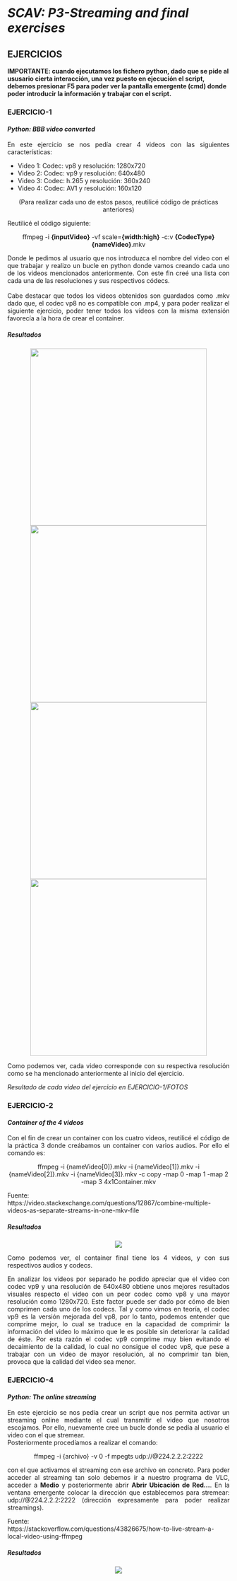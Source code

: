 # ***SCAV: P3-Streaming and final exercises***

## **EJERCICIOS**

**IMPORTANTE: cuando ejecutamos los fichero python, dado que se pide al ususario cierta interacción, una vez puesto en ejecución el script, debemos presionar F5 para poder ver la pantalla emergente (cmd) donde poder introducir la información y trabajar con el script.**

### EJERCICIO-1
#### ***Python: BBB video converted***

<p align="justify">En este ejercicio se nos pedía crear 4 videos con las siguientes características: </p>

* Video 1: Codec: vp8 y resolución: 1280x720
* Video 2: Codec: vp9 y resolución: 640x480
* Video 3: Codec: h.265 y resolución: 360x240
* Video 4: Codec: AV1 y resolución: 160x120

<p align="center">(Para realizar cada uno de estos pasos, reutilicé código de prácticas anteriores)</p>
<p align="justify">Reutilicé el código siguiente: </p>
<p align="center">ffmpeg -i <strong>{inputVideo}</strong> -vf scale=<strong>{width:high}</strong> -c:v <strong>{CodecType}</strong> <strong>{nameVideo}</strong>.mkv</p>
<p align="justify">Donde le pedimos al usuario que nos introduzca el nombre del video con el que trabajar y realizo un bucle en python donde vamos creando cada uno de los videos mencionados anteriormente. Con este fin creé una lista con cada una de las resoluciones y sus respectivos códecs. <br><br>Cabe destacar que todos los videos obtenidos son guardados como .mkv dado que, el codec vp8 no es compatible con .mp4, y para poder realizar el siguiente ejercicio, poder tener todos los videos con la misma extensión favorecía a la hora de crear el container. </p>

##### **Resultados**

<p align="center">
  <img src="https://github.com/SixtoPineda/S3-SCAV/blob/main/EJERCICIO-1/FOTOS/vp8.png" width="400">
  <img src="https://github.com/SixtoPineda/S3-SCAV/blob/main/EJERCICIO-1/FOTOS/VP9.png" width="400">
  <img src="https://github.com/SixtoPineda/S3-SCAV/blob/main/EJERCICIO-1/FOTOS/H265.png" width="400">
  <img src="https://github.com/SixtoPineda/S3-SCAV/blob/main/EJERCICIO-1/FOTOS/AV1.png" width="400">
</p>


<p align="justify">Como podemos ver, cada video corresponde con su respectiva resolución como se ha mencionado anteriormente al inicio del ejercicio.</p>
<p align="justify"><em>Resultado de cada video del ejercicio en EJERCICIO-1/FOTOS</em></p>

### EJERCICIO-2
#### ***Container of the 4 videos***

<p align="justify">Con el fin de crear un container con los cuatro videos, reutilicé el código de la práctica 3 donde creábamos un container con varios audios. Por ello el comando es: </p>

<p align="center">ffmpeg -i {nameVideo[0]}.mkv -i {nameVideo[1]}.mkv -i {nameVideo[2]}.mkv -i {nameVideo[3]}.mkv -c copy -map 0 -map 1 -map 2 -map 3 4x1Container.mkv</p>

<p align="justify">Fuente:<br>https://video.stackexchange.com/questions/12867/combine-multiple-videos-as-separate-streams-in-one-mkv-file</p>

##### **Resultados**

<p align="center">
  <img align="center" src="https://github.com/SixtoPineda/S3-SCAV/blob/main/EJERCICIO-2/result.png" />
</p>

<p align="justify">Como podemos ver, el container final tiene los 4 videos, y con sus respectivos audios y codecs. </p>
<p align="justify">En analizar los videos por separado he podido apreciar que el video con codec vp9 y una resolución de 640x480 obtiene unos mejores resultados visuales respecto el video con un peor codec como vp8 y una mayor resolución como 1280x720. Este factor puede ser dado por cómo de bien comprimen cada uno de los codecs. Tal y como vimos en teoría, el codec vp9 es la versión mejorada del vp8, por lo tanto, podemos entender que comprime mejor, lo cual se traduce en la capacidad de comprimir la información del video lo máximo que le es posible sin deteriorar la calidad de éste. Por esta razón el codec vp9 comprime muy bien evitando el decaimiento de la calidad, lo cual no consigue el codec vp8, que pese a trabajar con un video de mayor resolución, al no comprimir tan bien, provoca que la calidad del video sea menor. </p>

### EJERCICIO-4
#### ***Python: The online streaming***

<p align="justify">En este ejercicio se nos pedía crear un script que nos permita activar un streaming online mediante el cual transmitir el video que nosotros escojamos. Por ello, nuevamente cree un bucle donde se pedía al usuario el video con el que stremear. <br>Posteriormente procedíamos a realizar el comando: </p>
<p align="center">ffmpeg -i {archivo} -v 0 -f mpegts udp://@224.2.2.2:2222</p>
<p align="justify">con el que activamos el streaming con ese archivo en concreto. Para poder acceder al streaming tan solo debemos ir a nuestro programa de VLC, acceder a <strong>Medio</strong> y posteriormente abrir <strong>Abrir Ubicación de Red...</strong>. En la ventana emergente colocar la dirección que establecemos para stremear: udp://@224.2.2.2:2222 (dirección expresamente para poder realizar streamings).</p>
<p align="justify">Fuente: <br>https://stackoverflow.com/questions/43826675/how-to-live-stream-a-local-video-using-ffmpeg</p>

##### **Resultados**

<p align="center">
  <img align="center" src="https://github.com/SixtoPineda/S3-SCAV/blob/main/EJERCICIO-2/result.png" />
</p>




